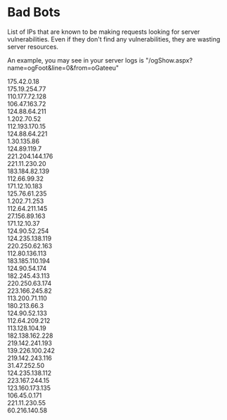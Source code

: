 # Bad Bots
List of IPs that are known to be making requests looking for server vulnerabilities. Even if they don't find any vulnerabilities, they are wasting server resources. 
 
An example, you may see in your server logs is "/ogShow.aspx?name=ogFoot&line=0&from=oGateeu"

175.42.0.18  
175.19.254.77  
110.177.72.128  
106.47.163.72  
124.88.64.211  
1.202.70.52  
112.193.170.15  
124.88.64.221  
1.30.135.86  
124.89.119.7  
221.204.144.176  
221.11.230.20  
183.184.82.139  
112.66.99.32  
171.12.10.183  
125.76.61.235  
1.202.71.253  
112.64.211.145  
27.156.89.163  
171.12.10.37  
124.90.52.254  
124.235.138.119  
220.250.62.163  
112.80.136.113  
183.185.110.194  
124.90.54.174  
182.245.43.113  
220.250.63.174  
223.166.245.82  
113.200.71.110  
180.213.66.3  
124.90.52.133  
112.64.209.212  
113.128.104.19  
182.138.162.228  
219.142.241.193  
139.226.100.242  
219.142.243.116  
31.47.252.50  
124.235.138.112  
223.167.244.15  
123.160.173.135  
106.45.0.171  
221.11.230.55  
60.216.140.58  
